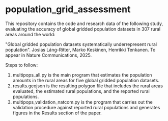 # population_grid_assessment
This repository contains the code and research data of the following study, evaluating the accuracy of global gridded population datasets in 307 rural areas around the world:

"Global gridded population datasets systematically underrepresent rural population".
Josias Láng-Ritter, Marko Keskinen, Henrikki Tenkanen.
To appear in Nature Communications, 2025.

Steps to follow:
1. multipops_all.py is the main program that estimates the population amounts in the rural areas for five global gridded population datasets.
2. results.geojson is the resulting polygon file that includes the rural areas evaluated, the estimated rural populations, and the reported rural populations.
3. multipops_validation_natcom.py is the program that carries out the validation procedure against reported rural populations and generates figures in the Results section of the paper.
